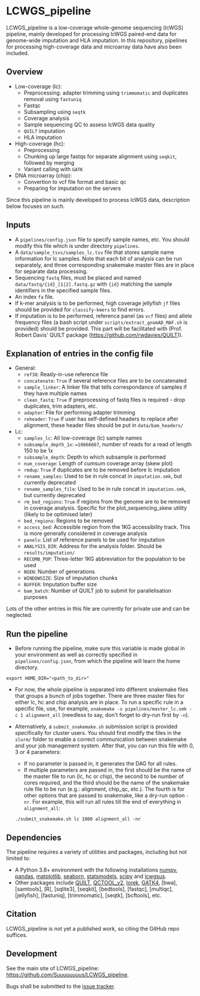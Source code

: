 LCWGS_pipeline
=======================================

LCWGS_pipeline is a low-coverage whole-genome sequencing (lcWGS) pipeline, mainly developed for processing lcWGS paired-end data for genome-wide imputation and HLA imputation. In this repository, pipelines for processing high-coverage data and microarray data have also been included.

Overview
-------------
* Low-coverage (lc):
    * Preprocessing: adapter trimming using `trimmomatic` and duplicates removal using `fastuniq`
    * Fastqc
    * Subsampling using `seqtk`
    * Coverage analysis
    * Sample sequencing QC to assess lcWGS data quality
    * `QUILT` imputation
    * HLA imputation
* High-coverage (hc):
    * Preprocessing
    * Chunking up large fastqs for separate alignment using `seqkit`, followed by merging
    * Variant calling with `GATK`
* DNA microarray (chip):
    * Convertion to vcf file format and basic qc
    * Preparing for imputation on the servers

Since this pipeline is mainly developed to process lcWGS data, description below focuses on such.

Inputs
-------------

* A `pipelines/config.json` file to specify sample names, etc. You should modify this file which is under directory `pipelines`.
* A `data/sample_tsvs/samples_lc.tsv` file that stores sample name information for lc samples. Note that each bit of analysis can be run separately, and three corresponding snakemake master files are in place for separate data processing.
* Sequencing `fastq` files, must be placed and named `data/fastq/{id}_[1|2].fastq.gz` with `{id}` matching the sample identifiers in the specified sample files.
* An index `fa` file.
* If k-mer analysis is to be performed, high coverage jellyfish `jf` files should be provided for `classify-kmers` to find errors.
* If imputation is to be performed, reference panel (as `vcf` files) and allele frequency files (a bash script under `scripts/extract_gnomAD_MAF.sh` is provided) should be provided. This part will be facilitated with (Prof. Robert Davis' QUILT package (https://github.com/rwdavies/QUILT)).

Explanation of entries in the config file
-------------

* General:
    * `ref38`: Ready-in-use reference file
    * `concatenate`: `True` if several reference files are to be concatenated
    * `sample_linker`: A linker file that tells correspondance of samples if they have multiple names
    * `clean_fastq`: `True` if preprocessing of fastq files is required - drop duplicates, trim adapters, etc.
    * `adapter`: File for performing adapter trimming
    * `reheader`: `True` if user has self-defined headers to replace after alignment, these header files should be put in `data/bam_headers/`
* Lc:
    * `samples_lc`: All low-coverage (lc) sample names
    * `subsample_depth_1x`: `=10666667`, number of reads for a read of length 150 to be 1x
    * `subsample_depth`: Depth to which subsample is performed
    * `num_coverage`: Length of cumsum coverage array (skew plot)
    * `rmdup`: `True` if duplicates are to be removed before lc imputation
    * `rename_samples`: Used to be in rule concat in `imputation.smk`, but currently deprecated
    * `rename_samples_file`: Used to be in rule concat in `imputation.smk`, but currently deprecated
    * `rm_bed_regions`: `True` if regions from the genome are to be removed in coverage analysis. Specific for the plot_sequencing_skew utility (likely to be optimised later)
    * `bed_regions`: Regions to be removed
    * `access_bed`: Accessible region from the 1KG accessibility track. This is more generally considered in coverage analysis
    * `panels`: List of reference panels to be used for imputation
    * `ANALYSIS_DIR`: Address for the analysis folder. Should be `results/imputation/`
    * `RECOMB_POP`: Three-letter 1KG abbreviation for the population to be used
    * `NGEN`: Number of generations
    * `WINDOWSIZE`: Size of imputation chunks 
    * `BUFFER`: Imputation buffer size
    * `bam_batch`: Number of QUILT job to submit for parallelisation purposes

Lots of the other entries in this file are currently for private use and can be neglected.

Run the pipeline
-------------

* Before running the pipeline, make sure this variable is made global in your environment as well as correctly specified in `pipelines/config.json`, from which the pipeline will learn the home directory.

`export HOME_DIR="<path_to_dir>"`

* For now, the whole pipeline is separated into different snakemake files that groups a bunch of jobs together. There are three master files for either lc, hc and chip analysis are in place. To run a specific rule in a specific file, use, for example, `snakemake -s pipelines/master_lc.smk -c 1 alignment_all` (needless to say, don't forget to dry-run first by `-n`).
* Alternatively, a `submit_snakemake.sh` submission script is provided specifically for cluster users. You should first modify the files in the `slurm/` folder to enable a correct communication between snakemake and your job management system. After that, you can run this file with 0, 3 or 4 parameters:
    * If no parameter is passed in, it generates the DAG for all rules.
    * If multiple parameters are passed in, the first should be the name of the master file to run (lc, hc or chip), the second to be number of cores required, and the third should be the name of the snakemake rule file to be run (e.g.: alignment, chip_qc, etc.). The fourth is for other options that are passed to snakemake, like a dry-run option `-nr`. For example, this will run all rules till the end of everything in `alignment_all`:

    `./submit_snakemake.sh lc 1000 alignment_all -nr`

Dependencies
------------

The pipeline requires a variety of utilities and packages, including but not limited to:
* A Python 3.8+ environment with the following installations [numpy](https://numpy.org/), [pandas](https://pandas.pydata.org/), [matplotlib](https://matplotlib.org/), [seaborn](https://seaborn.pydata.org/), [statsmodels](https://statsmodels.org/), [scipy](https://scipy.org/) and [lcwgsus](https://github.com/Suuuuuuuus/lcwgsus).
* Other packages include [QUILT](https://github.com/rwdavies/QUILT), [QCTOOL_v2](https://www.chg.ox.ac.uk/~gav/qctool_v2/), [Iorek](https://enkre.net/cgi-bin/code/iorek/dir?ci=trunk), [GATK4](https://github.com/broadinstitute/gatk), [bwa], [samtools], [R], [sqlite3], [seqkit], [bedtools], [fastqc], [multiqc], [jellyfish], [fastuniq], [trimmomatic], [seqtk], [bcftools], etc.

Citation
------------

LCWGS_pipeline is not yet a published work, so citing the GitHub repo suffices.

Development
-----------

See the main site of LCWGS_pipeline: https://github.com/Suuuuuuuus/LCWGS_pipeline.

Bugs shall be submitted to the [issue tracker](https://github.com/Suuuuuuuus/LCWGS_pipeline/issues).
